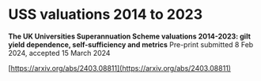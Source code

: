 # USS valuations 2014 to 2023

**The UK Universities Superannuation Scheme valuations 2014-2023: gilt yield dependence, self-sufficiency and metrics**
Pre-print submitted 8 Feb 2024, accepted 15 March 2024

[https://arxiv.org/abs/2403.08811](https://arxiv.org/abs/2403.08811)
